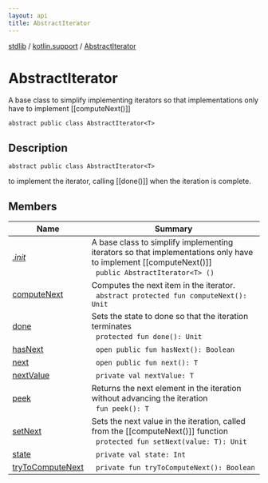 ```yaml
---
layout: api
title: AbstractIterator
---
```

[stdlib](../../index.html) / [kotlin.support](../index.html) / [AbstractIterator](index.html)

# AbstractIterator
A base class to simplify implementing iterators so that implementations only have to implement [[computeNext()]]
```
abstract public class AbstractIterator<T> 
```
## Description
```
abstract public class AbstractIterator<T> 
```
to implement the iterator, calling [[done()]] when the iteration is complete.

## Members
| Name | Summary |
|------|---------|
|[*.init*](_init_.html)|A base class to simplify implementing iterators so that implementations only have to implement [[computeNext()]]<br>&nbsp;&nbsp;`public AbstractIterator<T> ()`<br>|
|[computeNext](computeNext.html)|Computes the next item in the iterator.<br>&nbsp;&nbsp;`abstract protected fun computeNext(): Unit`<br>|
|[done](done.html)|Sets the state to done so that the iteration terminates<br>&nbsp;&nbsp;`protected fun done(): Unit`<br>|
|[hasNext](hasNext.html)|&nbsp;&nbsp;`open public fun hasNext(): Boolean`<br>|
|[next](next.html)|&nbsp;&nbsp;`open public fun next(): T`<br>|
|[nextValue](nextValue.html)|&nbsp;&nbsp;`private val nextValue: T`<br>|
|[peek](peek.html)|Returns the next element in the iteration without advancing the iteration<br>&nbsp;&nbsp;`fun peek(): T`<br>|
|[setNext](setNext.html)|Sets the next value in the iteration, called from the [[computeNext()]] function<br>&nbsp;&nbsp;`protected fun setNext(value: T): Unit`<br>|
|[state](state.html)|&nbsp;&nbsp;`private val state: Int`<br>|
|[tryToComputeNext](tryToComputeNext.html)|&nbsp;&nbsp;`private fun tryToComputeNext(): Boolean`<br>|
